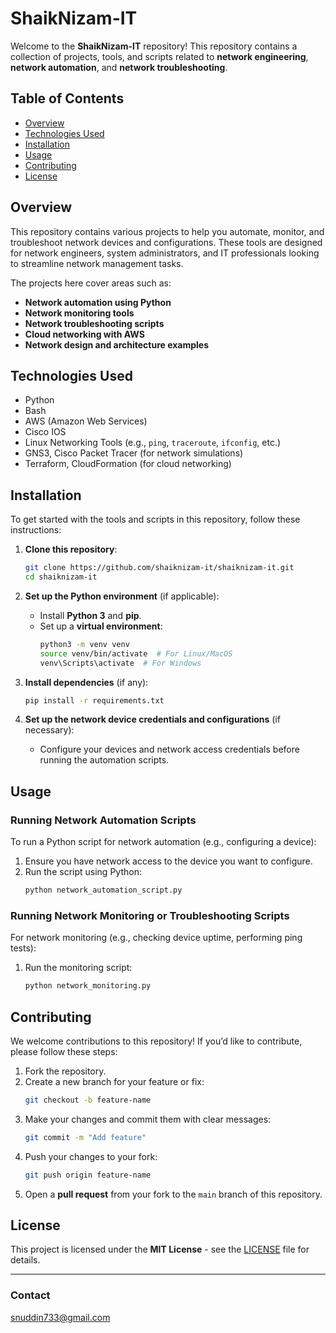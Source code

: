 # ShaikNizam-IT

Welcome to the **ShaikNizam-IT** repository! This repository contains a collection of projects, tools, and scripts related to **network engineering**, **network automation**, and **network troubleshooting**.

## Table of Contents

- [Overview](#overview)
- [Technologies Used](#technologies-used)
- [Installation](#installation)
- [Usage](#usage)
- [Contributing](#contributing)
- [License](#license)

## Overview

This repository contains various projects to help you automate, monitor, and troubleshoot network devices and configurations. These tools are designed for network engineers, system administrators, and IT professionals looking to streamline network management tasks.

The projects here cover areas such as:
- **Network automation using Python**
- **Network monitoring tools**
- **Network troubleshooting scripts**
- **Cloud networking with AWS**
- **Network design and architecture examples**

## Technologies Used

- Python
- Bash
- AWS (Amazon Web Services)
- Cisco IOS
- Linux Networking Tools (e.g., `ping`, `traceroute`, `ifconfig`, etc.)
- GNS3, Cisco Packet Tracer (for network simulations)
- Terraform, CloudFormation (for cloud networking)

## Installation

To get started with the tools and scripts in this repository, follow these instructions:

1. **Clone this repository**:
    ```bash
    git clone https://github.com/shaiknizam-it/shaiknizam-it.git
    cd shaiknizam-it
    ```

2. **Set up the Python environment** (if applicable):
    - Install **Python 3** and **pip**.
    - Set up a **virtual environment**:
        ```bash
        python3 -m venv venv
        source venv/bin/activate  # For Linux/MacOS
        venv\Scripts\activate  # For Windows
        ```

3. **Install dependencies** (if any):
    ```bash
    pip install -r requirements.txt
    ```

4. **Set up the network device credentials and configurations** (if necessary):
    - Configure your devices and network access credentials before running the automation scripts.

## Usage

### Running Network Automation Scripts

To run a Python script for network automation (e.g., configuring a device):

1. Ensure you have network access to the device you want to configure.
2. Run the script using Python:
    ```bash
    python network_automation_script.py
    ```

### Running Network Monitoring or Troubleshooting Scripts

For network monitoring (e.g., checking device uptime, performing ping tests):

1. Run the monitoring script:
    ```bash
    python network_monitoring.py
    ```

## Contributing

We welcome contributions to this repository! If you’d like to contribute, please follow these steps:

1. Fork the repository.
2. Create a new branch for your feature or fix:
    ```bash
    git checkout -b feature-name
    ```
3. Make your changes and commit them with clear messages:
    ```bash
    git commit -m "Add feature"
    ```
4. Push your changes to your fork:
    ```bash
    git push origin feature-name
    ```
5. Open a **pull request** from your fork to the `main` branch of this repository.

## License

This project is licensed under the **MIT License** - see the [LICENSE](LICENSE) file for details.

---

### Contact 
snuddin733@gmail.com



